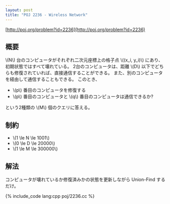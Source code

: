 ```yaml
---
layout: post
title: "POJ 2236 - Wireless Network"
---
```

[http://poj.org/problem?id=2236](http://poj.org/problem?id=2236)

## 概要
\\(N\\) 台のコンピュータがそれぞれ二次元座標上の格子点 \\((x\_i, y\_i)\\) にあり、初期状態ではすべて壊れている。
2台のコンピュータは、距離 \\(D\\) 以下でどちらも修復されていれば、直接通信することができる。
また、別のコンピュータを経由して通信することもできる。
このとき、

- \\(p\\) 番目のコンピュータを修復する
- \\(p\\) 番目のコンピュータと \\(q\\) 番目のコンピュータは通信できるか?

という2種類の \\(M\\) 個のクエリに答える。

## 制約
- \\(1 \\le N \\le 1001\\)
- \\(0 \\le D \\le 20000\\)
- \\(1 \\le M \\le 300000\\)

## 解法
コンピュータが壊れているか修復済みかの状態を更新しながら Union-Find するだけ。

{% include_code lang:cpp poj/2236.cc %}
